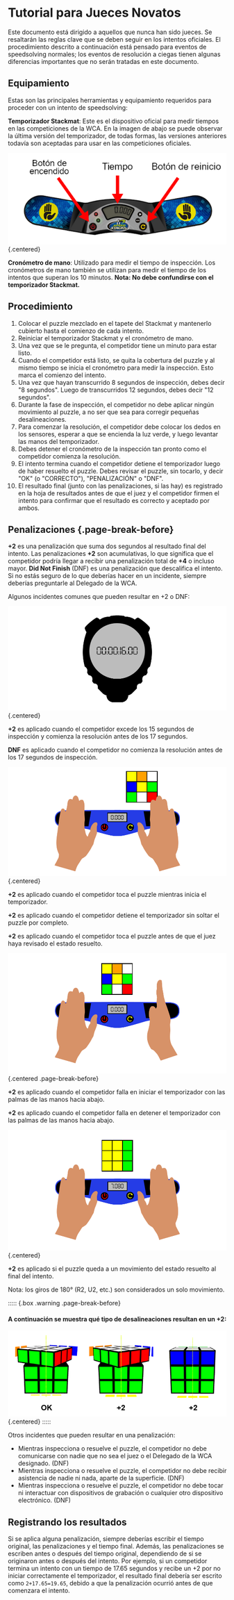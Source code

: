 # Tutorial para Jueces Novatos

Este documento está dirigido a aquellos que nunca han sido jueces. Se resaltarán las reglas clave que se deben seguir en los intentos oficiales. El procedimiento descrito a continuación está pensado para eventos de speedsolving normales; los eventos de resolución a ciegas tienen algunas diferencias importantes que no serán tratadas en este documento.

## Equipamiento

Estas son las principales herramientas y equipamiento requeridos para proceder con un intento de speedsolving:

**Temporizador Stackmat**: Este es el dispositivo oficial para medir tiempos en las competiciones de la WCA. En la imagen de abajo se puede observar la última versión del temporizador, de todas formas, las versiones anteriores todavía son aceptadas para usar en las competiciones oficiales.

![](images/timer-es.png){.centered}

**Cronómetro de mano**: Utilizado para medir el tiempo de inspección. Los cronómetros de mano también se utilizan para medir el tiempo de los intentos que superan los 10 minutos. **Nota: No debe confundirse con el temporizador Stackmat.**

## Procedimiento

1. Colocar el puzzle mezclado en el tapete del Stackmat y mantenerlo cubierto hasta el comienzo de cada intento.
2. Reiniciar el temporizador Stackmat y el cronómetro de mano.
3. Una vez que se le pregunta, el competidor tiene un minuto para estar listo.
4. Cuando el competidor está listo, se quita la cobertura del puzzle y al mismo tiempo se inicia el cronómetro para medir la inspección. Esto marca el comienzo del intento.
5. Una vez que hayan transcurrido 8 segundos de inspección, debes decir "8 segundos". Luego de transcurridos 12 segundos, debes decir "12 segundos".
6. Durante la fase de inspección, el competidor no debe aplicar ningún movimiento al puzzle, a no ser que sea para corregir pequeñas desalineaciones.
7. Para comenzar la resolución, el competidor debe colocar los dedos en los sensores, esperar a que se encienda la luz verde, y luego levantar las manos del temporizador.
8. Debes detener el cronómetro de la inspección tan pronto como el competidor comienza la resolución.
9. El intento termina cuando el competidor detiene el temporizador luego de haber resuelto el puzzle. Debes revisar el puzzle, sin tocarlo, y decir "OK" (o "CORRECTO"), "PENALIZACIÓN" o "DNF".
10. El resultado final (junto con las penalizaciones, si las hay) es registrado en la hoja de resultados antes de que el juez y el competidor firmen el intento para confirmar que el resultado es correcto y aceptado por ambos.

## Penalizaciones {.page-break-before}

**+2** es una penalización que suma dos segundos al resultado final del intento. Las penalizaciones **+2** son acumulativas, lo que significa que el competidor podría llegar a recibir una penalización total de **+4** o incluso mayor. **Did Not Finish** (DNF) es una penalización que descalifica el intento. Si no estás seguro de lo que deberías hacer en un incidente, siempre deberías preguntarle al Delegado de la WCA.

Algunos incidentes comunes que pueden resultar en +2 o DNF:

![](images/penalty1.png){.centered}

**+2** es aplicado cuando el competidor excede los 15 segundos de inspección y comienza la resolución antes de los 17 segundos.

**DNF** es aplicado cuando el competidor no comienza la resolución antes de los 17 segundos de inspección.

![](images/penalty2.png){.centered}

**+2** es aplicado cuando el competidor toca el puzzle mientras inicia el temporizador.

**+2** es aplicado cuando el competidor detiene el temporizador sin soltar el puzzle por completo.

**+2** es aplicado cuando el competidor toca el puzzle antes de que el juez haya revisado el estado resuelto.

![](images/penalty3.png){.centered .page-break-before}

**+2** es aplicado cuando el competidor falla en iniciar el temporizador con las palmas de las manos hacia abajo.

**+2** es aplicado cuando el competidor falla en detener el temporizador con las palmas de las manos hacia abajo.

![](images/penalty4.png){.centered}

**+2** es aplicado si el puzzle queda a un movimiento del estado resuelto al final del intento.

Nota: los giros de 180° (R2, U2, etc.) son considerados un solo movimiento.

::::: {.box .warning .page-break-before}

#### A continuación se muestra qué tipo de desalineaciones resultan en un +2:

![](images/misalignments.png){.centered}
:::::

Otros incidentes que pueden resultar en una penalización:

-   Mientras inspecciona o resuelve el puzzle, el competidor no debe comunicarse con nadie que no sea el juez o el Delegado de la WCA designado. (DNF)
-   Mientras inspecciona o resuelve el puzzle, el competidor no debe recibir asistencia de nadie ni nada, aparte de la superficie. (DNF)
-   Mientras inspecciona o resuelve el puzzle, el competidor no debe tocar ni interactuar con dispositivos de grabación o cualquier otro dispositivo electrónico. (DNF)

## Registrando los resultados

Si se aplica alguna penalización, siempre deberías escribir el tiempo original, las penalizaciones y el tiempo final. Además, las penalizaciones se escriben antes o después del tiempo original, dependiendo de si se originaron antes o después del intento. Por ejemplo, si un competidor termina un intento con un tiempo de 17.65 segundos y recibe un +2 por no iniciar correctamente el temporizador, el resultado final debería ser escrito como `2+17.65=19.65`, debido a que la penalización ocurrió antes de que comenzara el intento.

